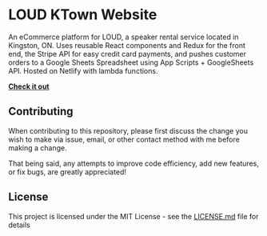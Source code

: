 LOUD KTown Website
==============

An eCommerce platform for LOUD, a speaker rental service located in Kingston, ON. Uses reusable React components and Redux for the front end, the Stripe API for easy credit card payments, and pushes customer orders to a Google Sheets Spreadsheet using App Scripts + GoogleSheets API. Hosted on Netlify with lambda functions.

**[Check it out](https://www.loudktown.com)**

Contributing
-------

When contributing to this repository, please first discuss the change you wish to make via issue, email, or other contact method with me before making a change.

That being said, any attempts to improve code efficiency, add new features, or fix bugs, are greatly appreciated!

License
--

This project is licensed under the MIT License - see the [LICENSE.md](/LICENSE.md) file for details
